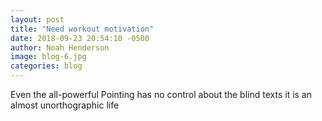 ```yaml
---
layout: post
title: "Need workout motivation"
date: 2018-09-23 20:54:10 -0500
author: Noah Henderson
image: blog-6.jpg
categories: blog
---
```


Even the all-powerful Pointing has no control about the blind texts it is an almost unorthographic life